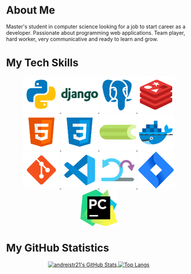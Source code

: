 # About Me

Master's student in computer science looking for a job to start career as a developer. Passionate about programming web applications. Team player, hard worker, very communicative and ready to learn and grow.

# My Tech Skills

<div align=center>
    <a target="_blank" rel="noopener noreferrer" href="/andreistr21/andreistr21/blob/main/files/icons/python.svg">
        <img src="files/icons/python.svg" alt="" title="Python" style="max-width: 100%;" width="100px">
    </a>
    <a target="_blank" rel="noopener noreferrer" href="/andreistr21/andreistr21/blob/main/files/icons/django.svg">
        <img src="files/icons/django.svg" alt="" title="Django" style="max-width: 100%;" width="100px">
    </a>
    <a target="_blank" rel="noopener noreferrer" href="/andreistr21/andreistr21/blob/main/files/icons/postgresql.svg">
        <img src="files/icons/postgresql.svg" alt="" title="PostgreSQL" style="max-width: 100%;" width="100px">
    </a>
    <a target="_blank" rel="noopener noreferrer" href="/andreistr21/andreistr21/blob/main/files/icons/redis.svg">
        <img src="files/icons/redis.svg" alt="" title="Redis" style="max-width: 100%;" width="100px">
    </a>
    <a target="_blank" rel="noopener noreferrer" href="/andreistr21/andreistr21/blob/main/files/icons/html.svg">
        <img src="files/icons/html.svg" alt="" title="HTML5" style="max-width: 100%;" width="100px">
    </a>
    <a target="_blank" rel="noopener noreferrer" href="/andreistr21/andreistr21/blob/main/files/icons/css.svg">
        <img src="files/icons/css.svg" alt="" title="CSS" style="max-width: 100%;" width="100px">
    </a>
    <a target="_blank" rel="noopener noreferrer" href="/andreistr21/andreistr21/blob/main/files/icons/celery.svg">
        <img src="files/icons/celery.svg" alt="" title="CSS" style="max-width: 100%;" width="100px">
    </a>
    <a target="_blank" rel="noopener noreferrer" href="/andreistr21/andreistr21/blob/main/files/icons/docker.svg">
        <img src="files/icons/docker.svg" alt="" title="Docker / Docker-compose" style="max-width: 100%;" width="100px">
    </a>
    <a target="_blank" rel="noopener noreferrer" href="/andreistr21/andreistr21/blob/main/files/icons/git.svg">
        <img src="files/icons/git.svg" alt="" title="Git" style="max-width: 100%;" width="100px">
    </a>
    <a target="_blank" rel="noopener noreferrer" href="/andreistr21/andreistr21/blob/main/files/icons/vs-code.svg">
        <img src="files/icons/vs-code.svg" alt="" title="VS Code" style="max-width: 100%;" width="100px">
    </a>
    <a target="_blank" rel="noopener noreferrer" href="/andreistr21/andreistr21/blob/main/files/icons/scrum.svg">
        <img src="files/icons/scrum.svg" alt="" title="Scrum" style="max-width: 100%;" width="100px">
    </a>
    <a target="_blank" rel="noopener noreferrer" href="/andreistr21/andreistr21/blob/main/files/icons/jira.svg">
        <img src="files/icons/jira.svg" alt="" title="Jira" style="max-width: 100%;" width="100px">
    </a>
    <a target="_blank" rel="noopener noreferrer" href="/andreistr21/andreistr21/blob/main/files/icons/pycharm.svg">
        <img src="files/icons/pycharm.svg" alt="" title="PyCharm" style="max-width: 100%;" width="100px">
    </a>
</div>

# My GitHub Statistics

<div align=center>
    <a href="https://github.com/anuraghazra/github-readme-stats">
        <img align="center" src="https://camo.githubusercontent.com/e968395faf5cac62ea518624b67c49897e20b5f0f6e44e3ce5477db9ac3e4e74/68747470733a2f2f6769746875622d726561646d652d73746174732e76657263656c2e6170702f6170693f757365726e616d653d616e647265697374723231267468656d653d626c756562657272792673686f775f69636f6e733d7472756526686964655f626f726465723d74727565" alt="andreistr21's GitHub Stats" data-canonical-src="https://github-readme-stats.vercel.app/api?username=andreistr21&amp;theme=blueberry&amp;show_icons=true&amp;hide_border=true" style="max-width: 100%;">
    </a>
    <a href="https://github.com/anuraghazra/github-readme-stats">
        <img align="center" src="https://camo.githubusercontent.com/7516c8f0eaa37c322177077fced848e986a2c15633f670b4ee2cecfb44560361/68747470733a2f2f6769746875622d726561646d652d73746174732e76657263656c2e6170702f6170692f746f702d6c616e67732f3f757365726e616d653d616e647265697374723231267468656d653d626c7565626572727926686964655f626f726465723d74727565266c616e67735f636f756e743d34266c61796f75743d636f6d70616374" alt="Top Langs" data-canonical-src="https://github-readme-stats.vercel.app/api/top-langs/?username=andreistr21&amp;theme=blueberry&amp;hide_border=true&amp;langs_count=4&amp;layout=compact" style="max-width: 100%;">
    </a>
</div>
